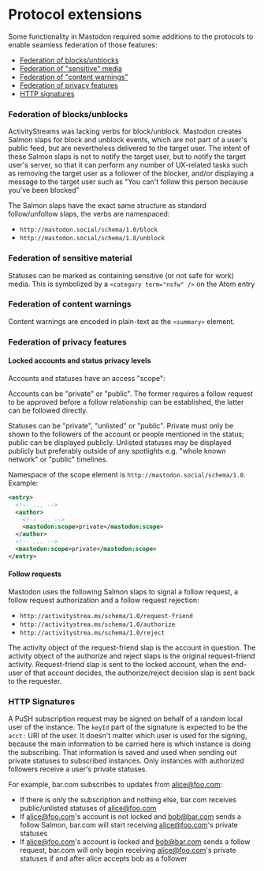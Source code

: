 Protocol extensions
===================

Some functionality in Mastodon required some additions to the protocols to enable seamless federation of those features:

- [Federation of blocks/unblocks](#federation-of-blocksunblocks)
- [Federation of "sensitive" media](#federation-of-sensitive-material)
- [Federation of "content warnings"](#federation-of-content-warnings)
- [Federation of privacy features](#federation-of-privacy-features)
- [HTTP signatures](#http-signatures)

### Federation of blocks/unblocks

ActivityStreams was lacking verbs for block/unblock. Mastodon creates Salmon slaps for block and unblock events, which are not part of a user's public feed, but are nevertheless delivered to the target user. The intent of these Salmon slaps is not to notify the target user, but to notify the target user's server, so that it can perform any number of UX-related tasks such as removing the target user as a follower of the blocker, and/or displaying a message to the target user such as "You can't follow this person because you've been blocked"

The Salmon slaps have the exact same structure as standard follow/unfollow slaps, the verbs are namespaced:

- `http://mastodon.social/schema/1.0/block`
- `http://mastodon.social/schema/1.0/unblock`

### Federation of sensitive material

Statuses can be marked as containing sensitive (or not safe for work) media. This is symbolized by a `<category term="nsfw" />` on the Atom entry

### Federation of content warnings

Content warnings are encoded in plain-text as the `<summary>` element.

### Federation of privacy features
#### Locked accounts and status privacy levels

Accounts and statuses have an access "scope":

Accounts can be "private" or "public". The former requires a follow request to be approved before a follow relationship can be established, the latter can be followed directly.

Statuses can be "private", "unlisted" or "public". Private must only be shown to the followers of the account or people mentioned in the status; public can be displayed publicly. Unlisted statuses may be displayed publicly but preferably outside of any spotlights e.g. "whole known network" or "public" timelines.

Namespace of the scope element is `http://mastodon.social/schema/1.0`. Example:

```xml
<entry>
  <!-- ... -->
  <author>
    <!-- ... -->
    <mastodon:scope>private</mastodon:scope>
  </author>
  <!-- ... -->
  <mastodon:scope>private</mastodon:scope>
</entry>
```

#### Follow requests

Mastodon uses the following Salmon slaps to signal a follow request, a follow request authorization and a follow request rejection:

- `http://activitystrea.ms/schema/1.0/request-friend`
- `http://activitystrea.ms/schema/1.0/authorize`
- `http://activitystrea.ms/schema/1.0/reject`

The activity object of the request-friend slap is the account in question. The activity object of the authorize and reject slaps is the original request-friend activity. Request-friend slap is sent to the locked account, when the end-user of that account decides, the authorize/reject decision slap is sent back to the requester.

### HTTP Signatures

A PuSH subscription request may be signed on behalf of a random local user of the instance. The `keyId` part of the signature is expected to be the `acct:` URI of the user. It doesn't matter which user is used for the signing, because the main information to be carried here is which instance is doing the subscribing. That information is saved and used when sending out private statuses to subscribed instances. Only instances with authorized followers receive a user's private statuses.

For example, bar.com subscribes to updates from alice@foo.com:

- If there is only the subscription and nothing else, bar.com receives public/unlisted statuses of alice@foo.com
- If alice@foo.com's account is not locked and bob@bar.com sends a follow Salmon, bar.com will start receiving alice@foo.com's private statuses
- If alice@foo.com's account is locked and bob@bar.com sends a follow request, bar.com will only begin receiving alice@foo.com's private statuses if and after alice accepts bob as a follower
